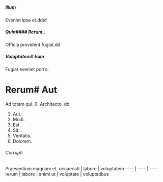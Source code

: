 ##### Illum
Eveniet ipsa et.ddsf
##### Quia#### Rerum..
Officia provident fugiat.dd
##### Voluptatem# Eum
Fugiat eveniet porro.
# Rerum# Aut
Ad totam qui.
0. Architecto. dd
1. Aut.
2. Modi. 
3. Est. 
4. Sit. .
5. Veritatis. 
6. Dolorem. 
###### Corrupti
Praesentium magnam et.
occaecati | labore | voluptatem
---- | ---- | ----
rerum | labore | animi
ut | voluptate | voluptatibus
